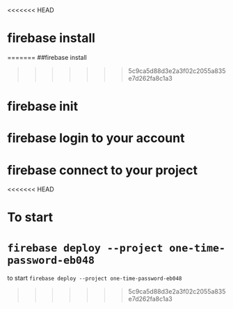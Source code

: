 <<<<<<< HEAD
# firebase install
=======
##firebase install
>>>>>>> 5c9ca5d88d3e2a3f02c2055a835e7d262fa8c1a3

# firebase init

# firebase login to your account

# firebase connect to your project

<<<<<<< HEAD
# To start 
`firebase deploy --project one-time-password-eb048`
=======
to start `firebase deploy --project one-time-password-eb048`
>>>>>>> 5c9ca5d88d3e2a3f02c2055a835e7d262fa8c1a3
